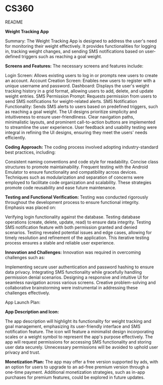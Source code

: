 # CS360

README

**Weight Tracking App**

Summary:
The Weight Tracking App is designed to address the user's need for monitoring their weight effectively. It provides functionalities for logging in, tracking weight changes, and sending SMS notifications based on user-defined triggers such as reaching a goal weight.

**Screens and Features:**
The necessary screens and features include:

Login Screen: Allows existing users to log in or prompts new users to create an account.
Account Creation Screen: Enables new users to register with a unique username and password.
Dashboard: Displays the user's weight tracking history in a grid format, allowing users to add, delete, and update weight entries.
SMS Permission Prompt: Requests permission from users to send SMS notifications for weight-related alerts.
SMS Notification Functionality: Sends SMS alerts to users based on predefined triggers, such as reaching a goal weight.
The UI designs prioritize simplicity and intuitiveness to ensure user-friendliness. Clear navigation paths, minimalistic layouts, and prominent call-to-action buttons are implemented to streamline the user experience. User feedback and usability testing were integral in refining the UI designs, ensuring they meet the users' needs efficiently.

**Coding Approach:**
The coding process involved adopting industry-standard best practices, including:

Consistent naming conventions and code style for readability.
Concise class structures to promote maintainability.
Frequent testing with the Android Emulator to ensure functionality and compatibility across devices.
Techniques such as modularization and separation of concerns were employed to facilitate code organization and scalability. These strategies promote code reusability and ease future maintenance.

**Testing and Functional Verification:**
Testing was conducted rigorously throughout the development process to ensure functional integrity. Emphasis was placed on:

Verifying login functionality against the database.
Testing database operations (create, delete, update, read) to ensure data integrity.
Testing SMS notification feature with both permission granted and denied scenarios.
Testing revealed potential issues and edge cases, allowing for timely resolution and refinement of the application. This iterative testing process ensures a stable and reliable user experience.

**Innovation and Challenges:**
Innovation was required in overcoming challenges such as:

Implementing secure user authentication and password hashing to ensure data privacy.
Integrating SMS functionality while gracefully handling permission denial scenarios.
Designing a responsive and intuitive UI for seamless navigation across various screens.
Creative problem-solving and collaborative brainstorming were instrumental in addressing these challenges effectively.

App Launch Plan:

**App Description and Icon:**

The app description will highlight its functionality for weight tracking and goal management, emphasizing its user-friendly interface and SMS notification feature.
The icon will feature a minimalist design incorporating scales or a weight symbol to represent the app's purpose effectively.
The app will request permissions for accessing SMS functionality and storing user data securely. Unnecessary permissions will be avoided to uphold user privacy and trust.

**Monetization Plan:**
The app may offer a free version supported by ads, with an option for users to upgrade to an ad-free premium version through a one-time payment. Additional monetization strategies, such as in-app purchases for premium features, could be explored in future updates.
